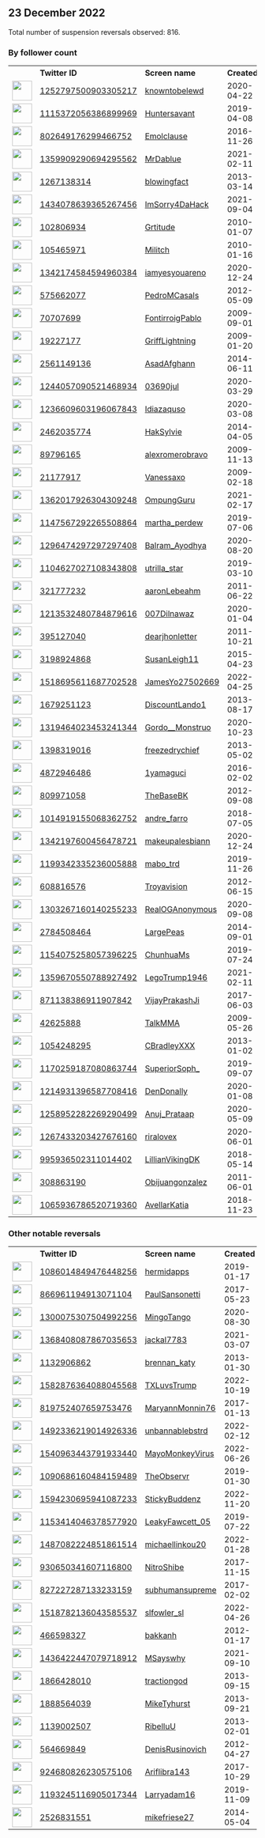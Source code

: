 
## 23 December 2022
Total number of suspension reversals observed: 816.

### By follower count
<table><tr><th></th><th align="left">Twitter ID</th><th align="left">Screen name</th>
<th align="left">Created</th><th align="left">Status</th><th align="left">Suspended</th><th align="left">Followers</th>
<tr><td><a href="https://pbs.twimg.com/profile_images/1618295967081500677/wUmV3Gaj_normal.jpg"><img src="https://pbs.twimg.com/profile_images/1618295967081500677/wUmV3Gaj_normal.jpg" width="40px" height="40px" align="center"/></a></td><td><a href="https://twitter.com/intent/user?user_id=1252797500903305217">1252797500903305217</a></td><td><a href="https://twitter.com/knowntobelewd">knowntobelewd</a></td><td>2020-04-22</td><td align="center"></td><td></td><td>209111</td></tr>
<tr><td><a href="https://pbs.twimg.com/profile_images/1613336011253350400/VQtA8DSx_normal.jpg"><img src="https://pbs.twimg.com/profile_images/1613336011253350400/VQtA8DSx_normal.jpg" width="40px" height="40px" align="center"/></a></td><td><a href="https://twitter.com/intent/user?user_id=1115372056386899969">1115372056386899969</a></td><td><a href="https://twitter.com/Huntersavant">Huntersavant</a></td><td>2019-04-08</td><td align="center"></td><td></td><td>157176</td></tr>
<tr><td><a href="https://pbs.twimg.com/profile_images/802652951164530688/GhWT4CcP_normal.jpg"><img src="https://pbs.twimg.com/profile_images/802652951164530688/GhWT4CcP_normal.jpg" width="40px" height="40px" align="center"/></a></td><td><a href="https://twitter.com/intent/user?user_id=802649176299466752">802649176299466752</a></td><td><a href="https://twitter.com/Emolclause">Emolclause</a></td><td>2016-11-26</td><td align="center"></td><td>2022-12-11</td><td>106875</td></tr>
<tr><td><a href="https://pbs.twimg.com/profile_images/1606355785927229446/h5FQgBjW_normal.jpg"><img src="https://pbs.twimg.com/profile_images/1606355785927229446/h5FQgBjW_normal.jpg" width="40px" height="40px" align="center"/></a></td><td><a href="https://twitter.com/intent/user?user_id=1359909290694295562">1359909290694295562</a></td><td><a href="https://twitter.com/MrDablue">MrDablue</a></td><td>2021-02-11</td><td align="center"></td><td></td><td>75878</td></tr>
<tr><td><a href="https://pbs.twimg.com/profile_images/1608853632820338691/QC6RjOmH_normal.jpg"><img src="https://pbs.twimg.com/profile_images/1608853632820338691/QC6RjOmH_normal.jpg" width="40px" height="40px" align="center"/></a></td><td><a href="https://twitter.com/intent/user?user_id=1267138314">1267138314</a></td><td><a href="https://twitter.com/blowingfact">blowingfact</a></td><td>2013-03-14</td><td align="center"></td><td></td><td>67608</td></tr>
<tr><td><a href="https://pbs.twimg.com/profile_images/1635038616480038912/2CklYz4u_normal.jpg"><img src="https://pbs.twimg.com/profile_images/1635038616480038912/2CklYz4u_normal.jpg" width="40px" height="40px" align="center"/></a></td><td><a href="https://twitter.com/intent/user?user_id=1434078639365267456">1434078639365267456</a></td><td><a href="https://twitter.com/ImSorry4DaHack">ImSorry4DaHack</a></td><td>2021-09-04</td><td align="center"></td><td>2022-12-01</td><td>66291</td></tr>
<tr><td><a href="https://pbs.twimg.com/profile_images/1628428187809026050/bKgn2f8i_normal.jpg"><img src="https://pbs.twimg.com/profile_images/1628428187809026050/bKgn2f8i_normal.jpg" width="40px" height="40px" align="center"/></a></td><td><a href="https://twitter.com/intent/user?user_id=102806934">102806934</a></td><td><a href="https://twitter.com/Grtitude">Grtitude</a></td><td>2010-01-07</td><td align="center"></td><td></td><td>63064</td></tr>
<tr><td><a href="https://pbs.twimg.com/profile_images/1909284673/Skra_ena_normal.jpg"><img src="https://pbs.twimg.com/profile_images/1909284673/Skra_ena_normal.jpg" width="40px" height="40px" align="center"/></a></td><td><a href="https://twitter.com/intent/user?user_id=105465971">105465971</a></td><td><a href="https://twitter.com/Militch">Militch</a></td><td>2010-01-16</td><td align="center"></td><td></td><td>57746</td></tr>
<tr><td><a href="https://pbs.twimg.com/profile_images/1342191297805889537/qVxvrLhq_normal.jpg"><img src="https://pbs.twimg.com/profile_images/1342191297805889537/qVxvrLhq_normal.jpg" width="40px" height="40px" align="center"/></a></td><td><a href="https://twitter.com/intent/user?user_id=1342174584594960384">1342174584594960384</a></td><td><a href="https://twitter.com/iamyesyouareno">iamyesyouareno</a></td><td>2020-12-24</td><td align="center"></td><td>2022-11-24</td><td>57096</td></tr>
<tr><td><a href="https://pbs.twimg.com/profile_images/1606267745506664449/w9-_fPcu_normal.jpg"><img src="https://pbs.twimg.com/profile_images/1606267745506664449/w9-_fPcu_normal.jpg" width="40px" height="40px" align="center"/></a></td><td><a href="https://twitter.com/intent/user?user_id=575662077">575662077</a></td><td><a href="https://twitter.com/PedroMCasals">PedroMCasals</a></td><td>2012-05-09</td><td align="center"></td><td></td><td>55732</td></tr>
<tr><td><a href="https://pbs.twimg.com/profile_images/1615760741507661860/H0oBT8t9_normal.jpg"><img src="https://pbs.twimg.com/profile_images/1615760741507661860/H0oBT8t9_normal.jpg" width="40px" height="40px" align="center"/></a></td><td><a href="https://twitter.com/intent/user?user_id=70707699">70707699</a></td><td><a href="https://twitter.com/FontirroigPablo">FontirroigPablo</a></td><td>2009-09-01</td><td align="center"></td><td></td><td>43850</td></tr>
<tr><td><a href="https://pbs.twimg.com/profile_images/1605729847015358464/aOBBu3Xf_normal.jpg"><img src="https://pbs.twimg.com/profile_images/1605729847015358464/aOBBu3Xf_normal.jpg" width="40px" height="40px" align="center"/></a></td><td><a href="https://twitter.com/intent/user?user_id=19227177">19227177</a></td><td><a href="https://twitter.com/GriffLightning">GriffLightning</a></td><td>2009-01-20</td><td align="center">✔️</td><td></td><td>41384</td></tr>
<tr><td><a href="https://pbs.twimg.com/profile_images/1239825852558385152/m-MZmclj_normal.jpg"><img src="https://pbs.twimg.com/profile_images/1239825852558385152/m-MZmclj_normal.jpg" width="40px" height="40px" align="center"/></a></td><td><a href="https://twitter.com/intent/user?user_id=2561149136">2561149136</a></td><td><a href="https://twitter.com/AsadAfghann">AsadAfghann</a></td><td>2014-06-11</td><td align="center"></td><td></td><td>40656</td></tr>
<tr><td><a href="https://pbs.twimg.com/profile_images/1244057457153970179/9AnzyDhV_normal.jpg"><img src="https://pbs.twimg.com/profile_images/1244057457153970179/9AnzyDhV_normal.jpg" width="40px" height="40px" align="center"/></a></td><td><a href="https://twitter.com/intent/user?user_id=1244057090521468934">1244057090521468934</a></td><td><a href="https://twitter.com/03690jul">03690jul</a></td><td>2020-03-29</td><td align="center"></td><td></td><td>33741</td></tr>
<tr><td><a href="https://pbs.twimg.com/profile_images/1605948101923143682/tm_zNl1d_normal.jpg"><img src="https://pbs.twimg.com/profile_images/1605948101923143682/tm_zNl1d_normal.jpg" width="40px" height="40px" align="center"/></a></td><td><a href="https://twitter.com/intent/user?user_id=1236609603196067843">1236609603196067843</a></td><td><a href="https://twitter.com/Idiazaquso">Idiazaquso</a></td><td>2020-03-08</td><td align="center"></td><td></td><td>28767</td></tr>
<tr><td><a href="https://pbs.twimg.com/profile_images/1636656471206248449/_UVfRG2M_normal.jpg"><img src="https://pbs.twimg.com/profile_images/1636656471206248449/_UVfRG2M_normal.jpg" width="40px" height="40px" align="center"/></a></td><td><a href="https://twitter.com/intent/user?user_id=2462035774">2462035774</a></td><td><a href="https://twitter.com/HakSylvie">HakSylvie</a></td><td>2014-04-05</td><td align="center"></td><td></td><td>28141</td></tr>
<tr><td><a href="https://pbs.twimg.com/profile_images/1376416745729232896/WTHbnxyP_normal.jpg"><img src="https://pbs.twimg.com/profile_images/1376416745729232896/WTHbnxyP_normal.jpg" width="40px" height="40px" align="center"/></a></td><td><a href="https://twitter.com/intent/user?user_id=89796165">89796165</a></td><td><a href="https://twitter.com/alexromerobravo">alexromerobravo</a></td><td>2009-11-13</td><td align="center"></td><td></td><td>26431</td></tr>
<tr><td><a href="https://pbs.twimg.com/profile_images/530251924386627585/OkPT6gc9_normal.jpeg"><img src="https://pbs.twimg.com/profile_images/530251924386627585/OkPT6gc9_normal.jpeg" width="40px" height="40px" align="center"/></a></td><td><a href="https://twitter.com/intent/user?user_id=21177917">21177917</a></td><td><a href="https://twitter.com/Vanessaxo">Vanessaxo</a></td><td>2009-02-18</td><td align="center"></td><td></td><td>24773</td></tr>
<tr><td><a href="https://pbs.twimg.com/profile_images/1531720917227048960/3-8Xifyk_normal.png"><img src="https://pbs.twimg.com/profile_images/1531720917227048960/3-8Xifyk_normal.png" width="40px" height="40px" align="center"/></a></td><td><a href="https://twitter.com/intent/user?user_id=1362017926304309248">1362017926304309248</a></td><td><a href="https://twitter.com/OmpungGuru">OmpungGuru</a></td><td>2021-02-17</td><td align="center"></td><td>2022-07-25</td><td>24495</td></tr>
<tr><td><a href="https://pbs.twimg.com/profile_images/1147569544380276737/gPIJMdz7_normal.jpg"><img src="https://pbs.twimg.com/profile_images/1147569544380276737/gPIJMdz7_normal.jpg" width="40px" height="40px" align="center"/></a></td><td><a href="https://twitter.com/intent/user?user_id=1147567292265508864">1147567292265508864</a></td><td><a href="https://twitter.com/martha_perdew">martha_perdew</a></td><td>2019-07-06</td><td align="center"></td><td>2022-11-06</td><td>23245</td></tr>
<tr><td><a href="https://pbs.twimg.com/profile_images/1432259989230424064/kkvAqO8D_normal.jpg"><img src="https://pbs.twimg.com/profile_images/1432259989230424064/kkvAqO8D_normal.jpg" width="40px" height="40px" align="center"/></a></td><td><a href="https://twitter.com/intent/user?user_id=1296474297297297408">1296474297297297408</a></td><td><a href="https://twitter.com/Balram_Ayodhya">Balram_Ayodhya</a></td><td>2020-08-20</td><td align="center"></td><td></td><td>22157</td></tr>
<tr><td><a href="https://pbs.twimg.com/profile_images/1609472780491276289/CJl0rQWc_normal.jpg"><img src="https://pbs.twimg.com/profile_images/1609472780491276289/CJl0rQWc_normal.jpg" width="40px" height="40px" align="center"/></a></td><td><a href="https://twitter.com/intent/user?user_id=1104627027108343808">1104627027108343808</a></td><td><a href="https://twitter.com/utrilla_star">utrilla_star</a></td><td>2019-03-10</td><td align="center"></td><td></td><td>21773</td></tr>
<tr><td><a href="https://pbs.twimg.com/profile_images/954129647763165185/0jmKAJuW_normal.jpg"><img src="https://pbs.twimg.com/profile_images/954129647763165185/0jmKAJuW_normal.jpg" width="40px" height="40px" align="center"/></a></td><td><a href="https://twitter.com/intent/user?user_id=321777232">321777232</a></td><td><a href="https://twitter.com/aaronLebeahm">aaronLebeahm</a></td><td>2011-06-22</td><td align="center"></td><td></td><td>20156</td></tr>
<tr><td><a href="https://pbs.twimg.com/profile_images/1226581522104242176/DJxY7afp_normal.jpg"><img src="https://pbs.twimg.com/profile_images/1226581522104242176/DJxY7afp_normal.jpg" width="40px" height="40px" align="center"/></a></td><td><a href="https://twitter.com/intent/user?user_id=1213532480784879616">1213532480784879616</a></td><td><a href="https://twitter.com/007Dilnawaz">007Dilnawaz</a></td><td>2020-01-04</td><td align="center"></td><td></td><td>20141</td></tr>
<tr><td><a href="https://pbs.twimg.com/profile_images/1627863278289588224/6eBBsqP6_normal.jpg"><img src="https://pbs.twimg.com/profile_images/1627863278289588224/6eBBsqP6_normal.jpg" width="40px" height="40px" align="center"/></a></td><td><a href="https://twitter.com/intent/user?user_id=395127040">395127040</a></td><td><a href="https://twitter.com/dearjhonletter">dearjhonletter</a></td><td>2011-10-21</td><td align="center"></td><td></td><td>19957</td></tr>
<tr><td><a href="https://pbs.twimg.com/profile_images/1369483036350382084/jNn8HdiX_normal.jpg"><img src="https://pbs.twimg.com/profile_images/1369483036350382084/jNn8HdiX_normal.jpg" width="40px" height="40px" align="center"/></a></td><td><a href="https://twitter.com/intent/user?user_id=3198924868">3198924868</a></td><td><a href="https://twitter.com/SusanLeigh11">SusanLeigh11</a></td><td>2015-04-23</td><td align="center"></td><td>2022-11-10</td><td>19504</td></tr>
<tr><td><a href="https://pbs.twimg.com/profile_images/1615117619744448512/nountYoF_normal.jpg"><img src="https://pbs.twimg.com/profile_images/1615117619744448512/nountYoF_normal.jpg" width="40px" height="40px" align="center"/></a></td><td><a href="https://twitter.com/intent/user?user_id=1518695611687702528">1518695611687702528</a></td><td><a href="https://twitter.com/JamesYo27502669">JamesYo27502669</a></td><td>2022-04-25</td><td align="center"></td><td>2022-12-02</td><td>19108</td></tr>
<tr><td><a href="https://pbs.twimg.com/profile_images/1606179044873375745/Y6ZUOqC8_normal.jpg"><img src="https://pbs.twimg.com/profile_images/1606179044873375745/Y6ZUOqC8_normal.jpg" width="40px" height="40px" align="center"/></a></td><td><a href="https://twitter.com/intent/user?user_id=1679251123">1679251123</a></td><td><a href="https://twitter.com/DiscountLando1">DiscountLando1</a></td><td>2013-08-17</td><td align="center">🚫</td><td></td><td>18837</td></tr>
<tr><td><a href="https://pbs.twimg.com/profile_images/1430249665350537216/02h1fSmN_normal.jpg"><img src="https://pbs.twimg.com/profile_images/1430249665350537216/02h1fSmN_normal.jpg" width="40px" height="40px" align="center"/></a></td><td><a href="https://twitter.com/intent/user?user_id=1319464023453241344">1319464023453241344</a></td><td><a href="https://twitter.com/Gordo__Monstruo">Gordo__Monstruo</a></td><td>2020-10-23</td><td align="center"></td><td></td><td>18813</td></tr>
<tr><td><a href="https://pbs.twimg.com/profile_images/1624160087538294801/CWpVkw4U_normal.jpg"><img src="https://pbs.twimg.com/profile_images/1624160087538294801/CWpVkw4U_normal.jpg" width="40px" height="40px" align="center"/></a></td><td><a href="https://twitter.com/intent/user?user_id=1398319016">1398319016</a></td><td><a href="https://twitter.com/freezedrychief">freezedrychief</a></td><td>2013-05-02</td><td align="center"></td><td>2022-12-20</td><td>17964</td></tr>
<tr><td><a href="https://abs.twimg.com/sticky/default_profile_images/default_profile_normal.png"><img src="https://abs.twimg.com/sticky/default_profile_images/default_profile_normal.png" width="40px" height="40px" align="center"/></a></td><td><a href="https://twitter.com/intent/user?user_id=4872946486">4872946486</a></td><td><a href="https://twitter.com/1yamaguci">1yamaguci</a></td><td>2016-02-02</td><td align="center">🔒</td><td></td><td>17835</td></tr>
<tr><td><a href="https://pbs.twimg.com/profile_images/1142476726594940929/SjxIq3Ki_normal.png"><img src="https://pbs.twimg.com/profile_images/1142476726594940929/SjxIq3Ki_normal.png" width="40px" height="40px" align="center"/></a></td><td><a href="https://twitter.com/intent/user?user_id=809971058">809971058</a></td><td><a href="https://twitter.com/TheBaseBK">TheBaseBK</a></td><td>2012-09-08</td><td align="center"></td><td></td><td>15048</td></tr>
<tr><td><a href="https://pbs.twimg.com/profile_images/1300496305849085954/OSvpHmMk_normal.jpg"><img src="https://pbs.twimg.com/profile_images/1300496305849085954/OSvpHmMk_normal.jpg" width="40px" height="40px" align="center"/></a></td><td><a href="https://twitter.com/intent/user?user_id=1014919155068362752">1014919155068362752</a></td><td><a href="https://twitter.com/andre_farro">andre_farro</a></td><td>2018-07-05</td><td align="center"></td><td></td><td>14450</td></tr>
<tr><td><a href="https://pbs.twimg.com/profile_images/1386678874063450116/-QONHc7E_normal.jpg"><img src="https://pbs.twimg.com/profile_images/1386678874063450116/-QONHc7E_normal.jpg" width="40px" height="40px" align="center"/></a></td><td><a href="https://twitter.com/intent/user?user_id=1342197600456478721">1342197600456478721</a></td><td><a href="https://twitter.com/makeupalesbiann">makeupalesbiann</a></td><td>2020-12-24</td><td align="center"></td><td></td><td>13966</td></tr>
<tr><td><a href="https://pbs.twimg.com/profile_images/1351421513539457025/lqfyyt_J_normal.jpg"><img src="https://pbs.twimg.com/profile_images/1351421513539457025/lqfyyt_J_normal.jpg" width="40px" height="40px" align="center"/></a></td><td><a href="https://twitter.com/intent/user?user_id=1199342335236005888">1199342335236005888</a></td><td><a href="https://twitter.com/mabo_trd">mabo_trd</a></td><td>2019-11-26</td><td align="center"></td><td></td><td>13909</td></tr>
<tr><td><a href="https://pbs.twimg.com/profile_images/1605846306781528066/CQdqaFne_normal.jpg"><img src="https://pbs.twimg.com/profile_images/1605846306781528066/CQdqaFne_normal.jpg" width="40px" height="40px" align="center"/></a></td><td><a href="https://twitter.com/intent/user?user_id=608816576">608816576</a></td><td><a href="https://twitter.com/Troyavision">Troyavision</a></td><td>2012-06-15</td><td align="center"></td><td></td><td>13301</td></tr>
<tr><td><a href="https://pbs.twimg.com/profile_images/1303267313031012353/s-4aFr5Y_normal.png"><img src="https://pbs.twimg.com/profile_images/1303267313031012353/s-4aFr5Y_normal.png" width="40px" height="40px" align="center"/></a></td><td><a href="https://twitter.com/intent/user?user_id=1303267160140255233">1303267160140255233</a></td><td><a href="https://twitter.com/RealOGAnonymous">RealOGAnonymous</a></td><td>2020-09-08</td><td align="center"></td><td></td><td>12709</td></tr>
<tr><td><a href="https://pbs.twimg.com/profile_images/1606250835167551489/25XSHCZv_normal.jpg"><img src="https://pbs.twimg.com/profile_images/1606250835167551489/25XSHCZv_normal.jpg" width="40px" height="40px" align="center"/></a></td><td><a href="https://twitter.com/intent/user?user_id=2784508464">2784508464</a></td><td><a href="https://twitter.com/LargePeas">LargePeas</a></td><td>2014-09-01</td><td align="center"></td><td></td><td>12628</td></tr>
<tr><td><a href="https://pbs.twimg.com/profile_images/1154083736448688128/fZ3lUN0K_normal.jpg"><img src="https://pbs.twimg.com/profile_images/1154083736448688128/fZ3lUN0K_normal.jpg" width="40px" height="40px" align="center"/></a></td><td><a href="https://twitter.com/intent/user?user_id=1154075258057396225">1154075258057396225</a></td><td><a href="https://twitter.com/ChunhuaMs">ChunhuaMs</a></td><td>2019-07-24</td><td align="center"></td><td></td><td>12251</td></tr>
<tr><td><a href="https://pbs.twimg.com/profile_images/1359670832436453376/ZsiT4L_n_normal.jpg"><img src="https://pbs.twimg.com/profile_images/1359670832436453376/ZsiT4L_n_normal.jpg" width="40px" height="40px" align="center"/></a></td><td><a href="https://twitter.com/intent/user?user_id=1359670550788927492">1359670550788927492</a></td><td><a href="https://twitter.com/LegoTrump1946">LegoTrump1946</a></td><td>2021-02-11</td><td align="center"></td><td></td><td>12191</td></tr>
<tr><td><a href="https://pbs.twimg.com/profile_images/1315047504111562752/AHHKzp8N_normal.jpg"><img src="https://pbs.twimg.com/profile_images/1315047504111562752/AHHKzp8N_normal.jpg" width="40px" height="40px" align="center"/></a></td><td><a href="https://twitter.com/intent/user?user_id=871138386911907842">871138386911907842</a></td><td><a href="https://twitter.com/VijayPrakashJi">VijayPrakashJi</a></td><td>2017-06-03</td><td align="center"></td><td></td><td>12060</td></tr>
<tr><td><a href="https://pbs.twimg.com/profile_images/1614468048731181058/aaKgbEW3_normal.jpg"><img src="https://pbs.twimg.com/profile_images/1614468048731181058/aaKgbEW3_normal.jpg" width="40px" height="40px" align="center"/></a></td><td><a href="https://twitter.com/intent/user?user_id=42625888">42625888</a></td><td><a href="https://twitter.com/TalkMMA">TalkMMA</a></td><td>2009-05-26</td><td align="center"></td><td></td><td>11984</td></tr>
<tr><td><a href="https://pbs.twimg.com/profile_images/1271676707817181184/ZtFwGvCm_normal.jpg"><img src="https://pbs.twimg.com/profile_images/1271676707817181184/ZtFwGvCm_normal.jpg" width="40px" height="40px" align="center"/></a></td><td><a href="https://twitter.com/intent/user?user_id=1054248295">1054248295</a></td><td><a href="https://twitter.com/CBradleyXXX">CBradleyXXX</a></td><td>2013-01-02</td><td align="center"></td><td></td><td>11706</td></tr>
<tr><td><a href="https://pbs.twimg.com/profile_images/1322164873103552516/JPq8yopf_normal.jpg"><img src="https://pbs.twimg.com/profile_images/1322164873103552516/JPq8yopf_normal.jpg" width="40px" height="40px" align="center"/></a></td><td><a href="https://twitter.com/intent/user?user_id=1170259187080863744">1170259187080863744</a></td><td><a href="https://twitter.com/SuperiorSoph_">SuperiorSoph_</a></td><td>2019-09-07</td><td align="center"></td><td></td><td>11596</td></tr>
<tr><td><a href="https://pbs.twimg.com/profile_images/1609501356477366275/VUc-b0ks_normal.jpg"><img src="https://pbs.twimg.com/profile_images/1609501356477366275/VUc-b0ks_normal.jpg" width="40px" height="40px" align="center"/></a></td><td><a href="https://twitter.com/intent/user?user_id=1214931396587708416">1214931396587708416</a></td><td><a href="https://twitter.com/DenDonally">DenDonally</a></td><td>2020-01-08</td><td align="center"></td><td></td><td>11382</td></tr>
<tr><td><a href="https://pbs.twimg.com/profile_images/1614532470455816192/3UZTyzXN_normal.jpg"><img src="https://pbs.twimg.com/profile_images/1614532470455816192/3UZTyzXN_normal.jpg" width="40px" height="40px" align="center"/></a></td><td><a href="https://twitter.com/intent/user?user_id=1258952282269290499">1258952282269290499</a></td><td><a href="https://twitter.com/Anuj_Prataap">Anuj_Prataap</a></td><td>2020-05-09</td><td align="center"></td><td></td><td>10907</td></tr>
<tr><td><a href="https://pbs.twimg.com/profile_images/1330712263863521280/Sz8mQmfg_normal.jpg"><img src="https://pbs.twimg.com/profile_images/1330712263863521280/Sz8mQmfg_normal.jpg" width="40px" height="40px" align="center"/></a></td><td><a href="https://twitter.com/intent/user?user_id=1267433203427676160">1267433203427676160</a></td><td><a href="https://twitter.com/riralovex">riralovex</a></td><td>2020-06-01</td><td align="center"></td><td></td><td>10902</td></tr>
<tr><td><a href="https://pbs.twimg.com/profile_images/1630757411131645953/vULFzw00_normal.jpg"><img src="https://pbs.twimg.com/profile_images/1630757411131645953/vULFzw00_normal.jpg" width="40px" height="40px" align="center"/></a></td><td><a href="https://twitter.com/intent/user?user_id=995936502311014402">995936502311014402</a></td><td><a href="https://twitter.com/LillianVikingDK">LillianVikingDK</a></td><td>2018-05-14</td><td align="center"></td><td></td><td>10836</td></tr>
<tr><td><a href="https://pbs.twimg.com/profile_images/1188827976215027713/CrDwwx3B_normal.jpg"><img src="https://pbs.twimg.com/profile_images/1188827976215027713/CrDwwx3B_normal.jpg" width="40px" height="40px" align="center"/></a></td><td><a href="https://twitter.com/intent/user?user_id=308863190">308863190</a></td><td><a href="https://twitter.com/Obijuangonzalez">Obijuangonzalez</a></td><td>2011-06-01</td><td align="center"></td><td></td><td>10241</td></tr>
<tr><td><a href="https://pbs.twimg.com/profile_images/1373583438347898888/fPqSfeg2_normal.jpg"><img src="https://pbs.twimg.com/profile_images/1373583438347898888/fPqSfeg2_normal.jpg" width="40px" height="40px" align="center"/></a></td><td><a href="https://twitter.com/intent/user?user_id=1065936786520719360">1065936786520719360</a></td><td><a href="https://twitter.com/AvellarKatia">AvellarKatia</a></td><td>2018-11-23</td><td align="center"></td><td></td><td>9886</td></tr>
</table>

### Other notable reversals
<table><tr><th></th><th align="left">Twitter ID</th><th align="left">Screen name</th>
<th align="left">Created</th><th align="left">Status</th><th align="left">Suspended</th><th align="left">Followers</th>
<tr><td><a href="https://abs.twimg.com/sticky/default_profile_images/default_profile_normal.png"><img src="https://abs.twimg.com/sticky/default_profile_images/default_profile_normal.png" width="40px" height="40px" align="center"/></a></td><td><a href="https://twitter.com/intent/user?user_id=1086014849476448256">1086014849476448256</a></td><td><a href="https://twitter.com/hermidapps">hermidapps</a></td><td>2019-01-17</td><td align="center"></td><td>2022-12-17</td><td>54</td></tr>
<tr><td><a href="https://abs.twimg.com/sticky/default_profile_images/default_profile_normal.png"><img src="https://abs.twimg.com/sticky/default_profile_images/default_profile_normal.png" width="40px" height="40px" align="center"/></a></td><td><a href="https://twitter.com/intent/user?user_id=866961194913071104">866961194913071104</a></td><td><a href="https://twitter.com/PaulSansonetti">PaulSansonetti</a></td><td>2017-05-23</td><td align="center"></td><td>2022-08-26</td><td>625</td></tr>
<tr><td><a href="https://pbs.twimg.com/profile_images/1300076815952863235/lFj483Pi_normal.jpg"><img src="https://pbs.twimg.com/profile_images/1300076815952863235/lFj483Pi_normal.jpg" width="40px" height="40px" align="center"/></a></td><td><a href="https://twitter.com/intent/user?user_id=1300075307504992256">1300075307504992256</a></td><td><a href="https://twitter.com/MingoTango">MingoTango</a></td><td>2020-08-30</td><td align="center"></td><td>2022-11-23</td><td>32</td></tr>
<tr><td><a href="https://pbs.twimg.com/profile_images/1625858323869466627/sumK_S0N_normal.jpg"><img src="https://pbs.twimg.com/profile_images/1625858323869466627/sumK_S0N_normal.jpg" width="40px" height="40px" align="center"/></a></td><td><a href="https://twitter.com/intent/user?user_id=1368408087867035653">1368408087867035653</a></td><td><a href="https://twitter.com/jackal7783">jackal7783</a></td><td>2021-03-07</td><td align="center"></td><td>2022-10-19</td><td>1096</td></tr>
<tr><td><a href="https://pbs.twimg.com/profile_images/1426415283837808642/xI7CUSCT_normal.jpg"><img src="https://pbs.twimg.com/profile_images/1426415283837808642/xI7CUSCT_normal.jpg" width="40px" height="40px" align="center"/></a></td><td><a href="https://twitter.com/intent/user?user_id=1132906862">1132906862</a></td><td><a href="https://twitter.com/brennan_katy">brennan_katy</a></td><td>2013-01-30</td><td align="center"></td><td>2022-12-02</td><td>22</td></tr>
<tr><td><a href="https://pbs.twimg.com/profile_images/1621380936330870784/b0Xcdulo_normal.jpg"><img src="https://pbs.twimg.com/profile_images/1621380936330870784/b0Xcdulo_normal.jpg" width="40px" height="40px" align="center"/></a></td><td><a href="https://twitter.com/intent/user?user_id=1582876364088045568">1582876364088045568</a></td><td><a href="https://twitter.com/TXLuvsTrump">TXLuvsTrump</a></td><td>2022-10-19</td><td align="center"></td><td>2022-11-24</td><td>408</td></tr>
<tr><td><a href="https://pbs.twimg.com/profile_images/1514947319594106885/QUiNB2jO_normal.jpg"><img src="https://pbs.twimg.com/profile_images/1514947319594106885/QUiNB2jO_normal.jpg" width="40px" height="40px" align="center"/></a></td><td><a href="https://twitter.com/intent/user?user_id=819752407659753476">819752407659753476</a></td><td><a href="https://twitter.com/MaryannMonnin76">MaryannMonnin76</a></td><td>2017-01-13</td><td align="center"></td><td>2022-12-15</td><td>13</td></tr>
<tr><td><a href="https://pbs.twimg.com/profile_images/1492339900242284546/eMPRJ_xL_normal.jpg"><img src="https://pbs.twimg.com/profile_images/1492339900242284546/eMPRJ_xL_normal.jpg" width="40px" height="40px" align="center"/></a></td><td><a href="https://twitter.com/intent/user?user_id=1492336219014926336">1492336219014926336</a></td><td><a href="https://twitter.com/unbannablebstrd">unbannablebstrd</a></td><td>2022-02-12</td><td align="center"></td><td>2022-12-18</td><td>17</td></tr>
<tr><td><a href="https://pbs.twimg.com/profile_images/1540964034773561344/SYXk-DRV_normal.jpg"><img src="https://pbs.twimg.com/profile_images/1540964034773561344/SYXk-DRV_normal.jpg" width="40px" height="40px" align="center"/></a></td><td><a href="https://twitter.com/intent/user?user_id=1540963443791933440">1540963443791933440</a></td><td><a href="https://twitter.com/MayoMonkeyVirus">MayoMonkeyVirus</a></td><td>2022-06-26</td><td align="center"></td><td>2022-11-23</td><td>761</td></tr>
<tr><td><a href="https://pbs.twimg.com/profile_images/1091866697525424128/GHp-dXJg_normal.jpg"><img src="https://pbs.twimg.com/profile_images/1091866697525424128/GHp-dXJg_normal.jpg" width="40px" height="40px" align="center"/></a></td><td><a href="https://twitter.com/intent/user?user_id=1090686160484159489">1090686160484159489</a></td><td><a href="https://twitter.com/TheObservr">TheObservr</a></td><td>2019-01-30</td><td align="center"></td><td>2022-10-29</td><td>474</td></tr>
<tr><td><a href="https://pbs.twimg.com/profile_images/1595034936691593217/FEE4G5JM_normal.jpg"><img src="https://pbs.twimg.com/profile_images/1595034936691593217/FEE4G5JM_normal.jpg" width="40px" height="40px" align="center"/></a></td><td><a href="https://twitter.com/intent/user?user_id=1594230695941087233">1594230695941087233</a></td><td><a href="https://twitter.com/StickyBuddenz">StickyBuddenz</a></td><td>2022-11-20</td><td align="center"></td><td>2022-12-19</td><td>135</td></tr>
<tr><td><a href="https://pbs.twimg.com/profile_images/1153414275333021701/63UlsoPl_normal.jpg"><img src="https://pbs.twimg.com/profile_images/1153414275333021701/63UlsoPl_normal.jpg" width="40px" height="40px" align="center"/></a></td><td><a href="https://twitter.com/intent/user?user_id=1153414046378577920">1153414046378577920</a></td><td><a href="https://twitter.com/LeakyFawcett_05">LeakyFawcett_05</a></td><td>2019-07-22</td><td align="center"></td><td>2022-12-18</td><td>75</td></tr>
<tr><td><a href="https://pbs.twimg.com/profile_images/1487082383341981696/W0DeSpek_normal.png"><img src="https://pbs.twimg.com/profile_images/1487082383341981696/W0DeSpek_normal.png" width="40px" height="40px" align="center"/></a></td><td><a href="https://twitter.com/intent/user?user_id=1487082224851861514">1487082224851861514</a></td><td><a href="https://twitter.com/michaellinkou20">michaellinkou20</a></td><td>2022-01-28</td><td align="center"></td><td>2022-10-29</td><td>1307</td></tr>
<tr><td><a href="https://pbs.twimg.com/profile_images/1579213299731906568/Chg_w1ZU_normal.jpg"><img src="https://pbs.twimg.com/profile_images/1579213299731906568/Chg_w1ZU_normal.jpg" width="40px" height="40px" align="center"/></a></td><td><a href="https://twitter.com/intent/user?user_id=930650341607116800">930650341607116800</a></td><td><a href="https://twitter.com/NitroShibe">NitroShibe</a></td><td>2017-11-15</td><td align="center"></td><td>2022-11-24</td><td>38</td></tr>
<tr><td><a href="https://pbs.twimg.com/profile_images/1578395636164136960/3tEii5X9_normal.jpg"><img src="https://pbs.twimg.com/profile_images/1578395636164136960/3tEii5X9_normal.jpg" width="40px" height="40px" align="center"/></a></td><td><a href="https://twitter.com/intent/user?user_id=827227287133233159">827227287133233159</a></td><td><a href="https://twitter.com/subhumansupreme">subhumansupreme</a></td><td>2017-02-02</td><td align="center"></td><td>2022-11-11</td><td>163</td></tr>
<tr><td><a href="https://abs.twimg.com/sticky/default_profile_images/default_profile_normal.png"><img src="https://abs.twimg.com/sticky/default_profile_images/default_profile_normal.png" width="40px" height="40px" align="center"/></a></td><td><a href="https://twitter.com/intent/user?user_id=1518782136043585537">1518782136043585537</a></td><td><a href="https://twitter.com/slfowler_sl">slfowler_sl</a></td><td>2022-04-26</td><td align="center"></td><td>2022-12-10</td><td>71</td></tr>
<tr><td><a href="https://pbs.twimg.com/profile_images/1293228878375215104/vxzWPalQ_normal.jpg"><img src="https://pbs.twimg.com/profile_images/1293228878375215104/vxzWPalQ_normal.jpg" width="40px" height="40px" align="center"/></a></td><td><a href="https://twitter.com/intent/user?user_id=466598327">466598327</a></td><td><a href="https://twitter.com/bakkanh">bakkanh</a></td><td>2012-01-17</td><td align="center">🔒🚫</td><td>2022-12-19</td><td>0</td></tr>
<tr><td><a href="https://pbs.twimg.com/profile_images/1606377138436743169/H_8LQkAj_normal.jpg"><img src="https://pbs.twimg.com/profile_images/1606377138436743169/H_8LQkAj_normal.jpg" width="40px" height="40px" align="center"/></a></td><td><a href="https://twitter.com/intent/user?user_id=1436422447079718912">1436422447079718912</a></td><td><a href="https://twitter.com/MSayswhy">MSayswhy</a></td><td>2021-09-10</td><td align="center"></td><td>2022-07-16</td><td>353</td></tr>
<tr><td><a href="https://pbs.twimg.com/profile_images/1338033172643246080/i5F-f8tv_normal.jpg"><img src="https://pbs.twimg.com/profile_images/1338033172643246080/i5F-f8tv_normal.jpg" width="40px" height="40px" align="center"/></a></td><td><a href="https://twitter.com/intent/user?user_id=1866428010">1866428010</a></td><td><a href="https://twitter.com/tractiongod">tractiongod</a></td><td>2013-09-15</td><td align="center"></td><td>2022-11-19</td><td>69</td></tr>
<tr><td><a href="https://pbs.twimg.com/profile_images/1189344429905186816/Txr7udrJ_normal.jpg"><img src="https://pbs.twimg.com/profile_images/1189344429905186816/Txr7udrJ_normal.jpg" width="40px" height="40px" align="center"/></a></td><td><a href="https://twitter.com/intent/user?user_id=1888564039">1888564039</a></td><td><a href="https://twitter.com/MikeTyhurst">MikeTyhurst</a></td><td>2013-09-21</td><td align="center"></td><td>2022-12-03</td><td>3</td></tr>
<tr><td><a href="https://pbs.twimg.com/profile_images/1582014053525999619/c0Ec14e0_normal.jpg"><img src="https://pbs.twimg.com/profile_images/1582014053525999619/c0Ec14e0_normal.jpg" width="40px" height="40px" align="center"/></a></td><td><a href="https://twitter.com/intent/user?user_id=1139002507">1139002507</a></td><td><a href="https://twitter.com/RibelluU">RibelluU</a></td><td>2013-02-01</td><td align="center"></td><td>2022-11-18</td><td>1097</td></tr>
<tr><td><a href="https://pbs.twimg.com/profile_images/1620524929228709892/53P_Lm23_normal.jpg"><img src="https://pbs.twimg.com/profile_images/1620524929228709892/53P_Lm23_normal.jpg" width="40px" height="40px" align="center"/></a></td><td><a href="https://twitter.com/intent/user?user_id=564669849">564669849</a></td><td><a href="https://twitter.com/DenisRusinovich">DenisRusinovich</a></td><td>2012-04-27</td><td align="center"></td><td>2022-12-18</td><td>1196</td></tr>
<tr><td><a href="https://pbs.twimg.com/profile_images/1591139838840999952/6PC2b63M_normal.jpg"><img src="https://pbs.twimg.com/profile_images/1591139838840999952/6PC2b63M_normal.jpg" width="40px" height="40px" align="center"/></a></td><td><a href="https://twitter.com/intent/user?user_id=924680826230575106">924680826230575106</a></td><td><a href="https://twitter.com/Ariflibra143">Ariflibra143</a></td><td>2017-10-29</td><td align="center"></td><td>2022-12-18</td><td>727</td></tr>
<tr><td><a href="https://pbs.twimg.com/profile_images/1572695242624667650/lDu0tBCF_normal.jpg"><img src="https://pbs.twimg.com/profile_images/1572695242624667650/lDu0tBCF_normal.jpg" width="40px" height="40px" align="center"/></a></td><td><a href="https://twitter.com/intent/user?user_id=1193245116905017344">1193245116905017344</a></td><td><a href="https://twitter.com/Larryadam16">Larryadam16</a></td><td>2019-11-09</td><td align="center">🔒</td><td>2022-12-12</td><td>332</td></tr>
<tr><td><a href="https://pbs.twimg.com/profile_images/1462602392566910983/fBCWOMiz_normal.jpg"><img src="https://pbs.twimg.com/profile_images/1462602392566910983/fBCWOMiz_normal.jpg" width="40px" height="40px" align="center"/></a></td><td><a href="https://twitter.com/intent/user?user_id=2526831551">2526831551</a></td><td><a href="https://twitter.com/mikefriese27">mikefriese27</a></td><td>2014-05-04</td><td align="center"></td><td>2022-12-01</td><td>271</td></tr>
</table>
